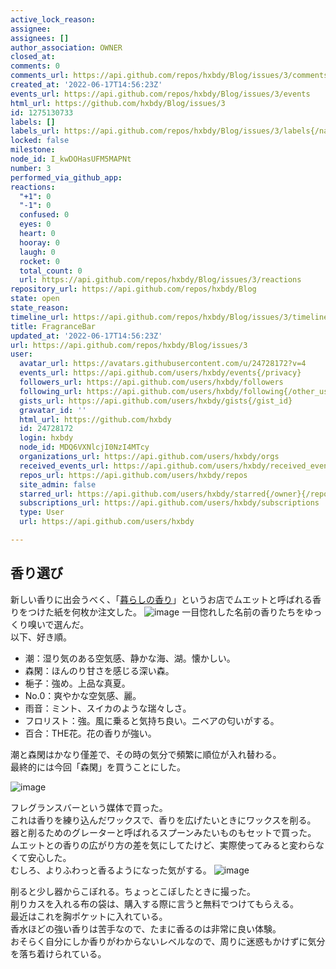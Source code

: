 ```yaml
---
active_lock_reason: 
assignee: 
assignees: []
author_association: OWNER
closed_at: 
comments: 0
comments_url: https://api.github.com/repos/hxbdy/Blog/issues/3/comments
created_at: '2022-06-17T14:56:23Z'
events_url: https://api.github.com/repos/hxbdy/Blog/issues/3/events
html_url: https://github.com/hxbdy/Blog/issues/3
id: 1275130733
labels: []
labels_url: https://api.github.com/repos/hxbdy/Blog/issues/3/labels{/name}
locked: false
milestone: 
node_id: I_kwDOHasUFM5MAPNt
number: 3
performed_via_github_app: 
reactions:
  "+1": 0
  "-1": 0
  confused: 0
  eyes: 0
  heart: 0
  hooray: 0
  laugh: 0
  rocket: 0
  total_count: 0
  url: https://api.github.com/repos/hxbdy/Blog/issues/3/reactions
repository_url: https://api.github.com/repos/hxbdy/Blog
state: open
state_reason: 
timeline_url: https://api.github.com/repos/hxbdy/Blog/issues/3/timeline
title: FragranceBar
updated_at: '2022-06-17T14:56:23Z'
url: https://api.github.com/repos/hxbdy/Blog/issues/3
user:
  avatar_url: https://avatars.githubusercontent.com/u/24728172?v=4
  events_url: https://api.github.com/users/hxbdy/events{/privacy}
  followers_url: https://api.github.com/users/hxbdy/followers
  following_url: https://api.github.com/users/hxbdy/following{/other_user}
  gists_url: https://api.github.com/users/hxbdy/gists{/gist_id}
  gravatar_id: ''
  html_url: https://github.com/hxbdy
  id: 24728172
  login: hxbdy
  node_id: MDQ6VXNlcjI0NzI4MTcy
  organizations_url: https://api.github.com/users/hxbdy/orgs
  received_events_url: https://api.github.com/users/hxbdy/received_events
  repos_url: https://api.github.com/users/hxbdy/repos
  site_admin: false
  starred_url: https://api.github.com/users/hxbdy/starred{/owner}{/repo}
  subscriptions_url: https://api.github.com/users/hxbdy/subscriptions
  type: User
  url: https://api.github.com/users/hxbdy

---
```

## 香り選び
新しい香りに出会うべく、「[暮らしの香り](https://www.kurashinokaori.com/onlinestore/)」というお店でムエットと呼ばれる香りをつけた紙を何枚か注文した。
![image](https://user-images.githubusercontent.com/24728172/174319542-70409c60-3102-458e-ad42-7d149049ab3d.png)
一目惚れした名前の香りたちをゆっくり嗅いで選んだ。  
以下、好き順。

- 潮：湿り気のある空気感、静かな海、湖。懐かしい。
- 森閑：ほんのり甘さを感じる深い森。
- 梔子：強め。上品な真夏。
- No.0：爽やかな空気感、麗。
- 雨音：ミント、スイカのような瑞々しさ。
- フロリスト：強。風に乗ると気持ち良い。ニベアの匂いがする。
- 百合：THE花。花の香りが強い。

潮と森閑はかなり僅差で、その時の気分で頻繁に順位が入れ替わる。  
最終的には今回「森閑」を買うことにした。

![image](https://user-images.githubusercontent.com/24728172/174319781-d2f08e93-b972-4580-8753-ad300267d300.png)

フレグランスバーという媒体で買った。  
これは香りを練り込んだワックスで、香りを広げたいときにワックスを削る。  
器と削るためのグレーターと呼ばれるスプーンみたいものもセットで買った。
ムエットとの香りの広がり方の差を気にしてたけど、実際使ってみると変わらなくて安心した。  
むしろ、よりふわっと香るようになった気がする。
![image](https://user-images.githubusercontent.com/24728172/174319945-f3f072ba-02d4-4cbe-b85c-9332dfc2bedb.png)

削ると少し器からこぼれる。ちょっとこぼしたときに撮った。  
削りカスを入れる布の袋は、購入する際に言うと無料でつけてもらえる。  
最近はこれを胸ポケットに入れている。  
香水ほどの強い香りは苦手なので、たまに香るのは非常に良い体験。  
おそらく自分にしか香りがわからないレベルなので、周りに迷惑もかけずに気分を落ち着けられている。
